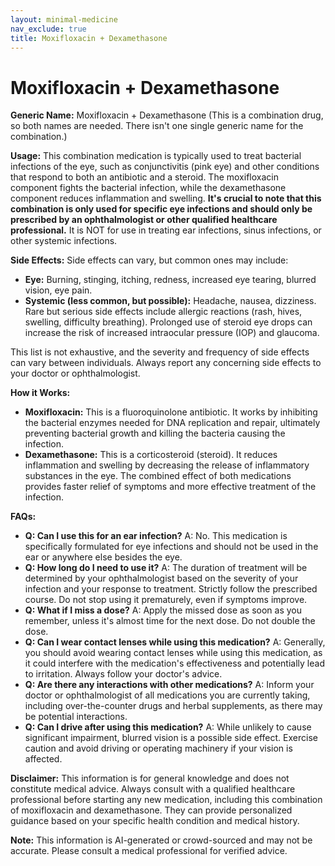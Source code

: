 ```yaml
---
layout: minimal-medicine
nav_exclude: true
title: Moxifloxacin + Dexamethasone
---
```


# Moxifloxacin + Dexamethasone

**Generic Name:** Moxifloxacin + Dexamethasone (This is a combination drug, so both names are needed.  There isn't one single generic name for the combination.)

**Usage:** This combination medication is typically used to treat bacterial infections of the eye, such as conjunctivitis (pink eye) and other conditions that respond to both an antibiotic and a steroid.  The moxifloxacin component fights the bacterial infection, while the dexamethasone component reduces inflammation and swelling.  **It's crucial to note that this combination is only used for specific eye infections and should only be prescribed by an ophthalmologist or other qualified healthcare professional.**  It is NOT for use in treating ear infections, sinus infections, or other systemic infections.

**Side Effects:**  Side effects can vary, but common ones may include:

* **Eye:** Burning, stinging, itching, redness, increased eye tearing, blurred vision, eye pain.
* **Systemic (less common, but possible):** Headache, nausea, dizziness.  Rare but serious side effects include allergic reactions (rash, hives, swelling, difficulty breathing).  Prolonged use of steroid eye drops can increase the risk of increased intraocular pressure (IOP) and glaucoma.

This list is not exhaustive, and the severity and frequency of side effects can vary between individuals.  Always report any concerning side effects to your doctor or ophthalmologist.


**How it Works:**

* **Moxifloxacin:** This is a fluoroquinolone antibiotic.  It works by inhibiting the bacterial enzymes needed for DNA replication and repair, ultimately preventing bacterial growth and killing the bacteria causing the infection.
* **Dexamethasone:** This is a corticosteroid (steroid). It reduces inflammation and swelling by decreasing the release of inflammatory substances in the eye.  The combined effect of both medications provides faster relief of symptoms and more effective treatment of the infection.

**FAQs:**

* **Q: Can I use this for an ear infection?** A: No. This medication is specifically formulated for eye infections and should not be used in the ear or anywhere else besides the eye.
* **Q: How long do I need to use it?** A: The duration of treatment will be determined by your ophthalmologist based on the severity of your infection and your response to treatment.  Strictly follow the prescribed course.  Do not stop using it prematurely, even if symptoms improve.
* **Q: What if I miss a dose?** A:  Apply the missed dose as soon as you remember, unless it's almost time for the next dose.  Do not double the dose.
* **Q: Can I wear contact lenses while using this medication?** A:  Generally, you should avoid wearing contact lenses while using this medication, as it could interfere with the medication's effectiveness and potentially lead to irritation.  Always follow your doctor's advice.
* **Q: Are there any interactions with other medications?** A:  Inform your doctor or ophthalmologist of all medications you are currently taking, including over-the-counter drugs and herbal supplements, as there may be potential interactions.
* **Q: Can I drive after using this medication?** A: While unlikely to cause significant impairment, blurred vision is a possible side effect.  Exercise caution and avoid driving or operating machinery if your vision is affected.


**Disclaimer:** This information is for general knowledge and does not constitute medical advice. Always consult with a qualified healthcare professional before starting any new medication, including this combination of moxifloxacin and dexamethasone.  They can provide personalized guidance based on your specific health condition and medical history.


**Note:** This information is AI-generated or crowd-sourced and may not be accurate. Please consult a medical professional for verified advice.